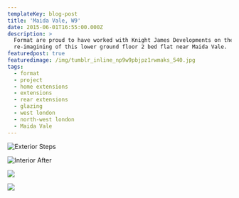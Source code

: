 ```yaml
---
templateKey: blog-post
title: 'Maida Vale, W9'
date: 2015-06-01T16:55:00.000Z
description: >
  Format are proud to have worked with Knight James Developments on the
  re-imagining of this lower ground floor 2 bed flat near Maida Vale.
featuredpost: true
featuredimage: /img/tumblr_inline_np9w9pbjpz1rwmaks_540.jpg
tags:
  - format
  - project
  - home extensions
  - extensions
  - rear extensions
  - glazing
  - west london
  - north-west london
  - Maida Vale
---
```

![Exterior Steps](/img/tumblr_inline_np9w9pbjpz1rwmaks_540.jpg "Exterior Steps")

![Interior After](/img/tumblr_inline_np9wdy3gsl1rwmaks_540.jpg "Interior After")

![](/img/elgin-google1-1024x680.jpg)

![](/img/grid-1.jpg)
